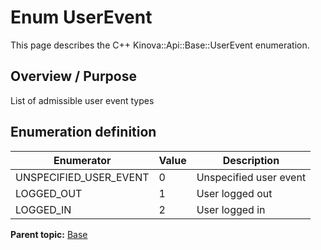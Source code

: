 # Enum UserEvent

This page describes the C++ Kinova::Api::Base::UserEvent enumeration.

## Overview / Purpose

List of admissible user event types

## Enumeration definition

|Enumerator|Value|Description|
|----------|-----|-----------|
|UNSPECIFIED\_USER\_EVENT|0|Unspecified user event|
|LOGGED\_OUT|1|User logged out|
|LOGGED\_IN|2|User logged in|

**Parent topic:** [Base](../references/summary_Base.md)

